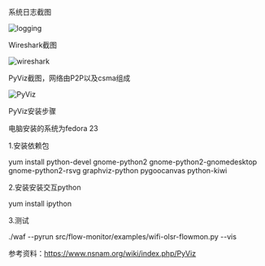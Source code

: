 系统日志截图

![logging](http://ww4.sinaimg.cn/mw690/bd615ff8gw1f5ff4wzwvcj211v0bzdqh.jpg)

Wireshark截图

![wireshark](http://ww2.sinaimg.cn/mw690/bd615ff8gw1f5gjdy1r9xj20y60igjxb.jpg)

PyViz截图，网络由P2P以及csma组成

![PyViz](http://ww3.sinaimg.cn/mw690/bd615ff8gw1f5gh9vydg5j21170g1dlv.jpg)

PyViz安装步骤

电脑安装的系统为fedora 23

1.安装依赖包

yum install python-devel gnome-python2 gnome-python2-gnomedesktop gnome-python2-rsvg graphviz-python pygoocanvas python-kiwi

2.安装安装交互python

yum install ipython

3.测试

./waf --pyrun src/flow-monitor/examples/wifi-olsr-flowmon.py --vis

参考资料：https://www.nsnam.org/wiki/index.php/PyViz

